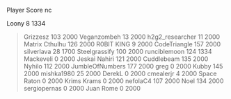   Player             Score          nc

  Loony                  8        1334
> Grizzesz             103        2000
  Veganzombeh           13        2000
> h2g2_researcher       11        2000
  Matrix Cthulhu       126        2000
> R0BIT KING             9        2000
  CodeTriangle         157        2000
> silverlava            28        1700
  Steelgrassify        100        2000
> runciblemoon         124        1334
  Mackeveli              0        2000
> Jeskai Nahiri        121        2000
  Cuddlebeam           135        2000
> Nyhilo               112        2000
  JumbleOfNumbers      177        2000
> greg                   0        2000
  Kubby                145        2000
> mishka1980            25        2000
  DerekL                 0        2000
> cmealerjr              4        2000
  Space Raton            0        2000
> Krims Krams            0        2000
  nefolaC4             107        2000
> Noel                 134        2000
  sergiopernas           0        2000
> Juan Rome              0        2000